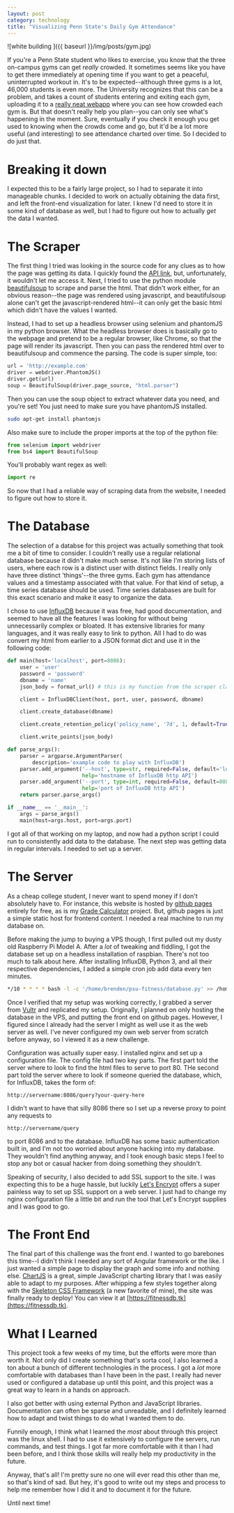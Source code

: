 ```yaml
---
layout: post
category: technology
title: "Visualizing Penn State's Daily Gym Attendance"
---
```


![white building ]({{ baseurl }}/img/posts/gym.jpg)

If you're a Penn State student who likes to exercise, you know that the three on-campus gyms can get *really* crowded. It sometimes seems like you have to get there immediately at opening time if you want to get a peaceful, uninterrupted workout in. It's to be expected--although three gyms is a lot, 46,000 students is even more. The University recognizes that this can be a problem, and takes a count of students entering and exiting each gym, uploading it to a [really neat webapp](https://studentaffairs.psu.edu/CurrentFitnessAttendance/) where you can see how crowded each gym is. But that doesn't really help you plan--you can only see what's happening in the moment. Sure, eventually if you check it enough you get used to knowing when the crowds come and go, but it'd be a lot more useful (and interesting) to see attendance charted over time. So I decided to do just that.
<!--more-->

# Breaking it down

I expected this to be a fairly large project, so I had to separate it into manageable chunks. I decided to work on actually obtaining the data first, and left the front-end visualization for later. I knew I'd need to store it in some kind of database as well, but I had to figure out how to actually *get* the data I wanted.

# The Scraper

The first thing I tried was looking in the source code for any clues as to how the page was getting its data. I quickly found the [API link](https://studentaffairs.psu.edu/CurrentFitnessAttendance/api/CounterAPI), but, unfortunately, it wouldn't let me access it. Next, I tried to use the python module [beautifulsoup](https://www.crummy.com/software/BeautifulSoup/) to scrape and parse the html. That didn't work either, for an obvious reason--the page was rendered using javascript, and beautifulsoup alone can't get the javascript-rendered html--it can only get the basic html which didn't have the values I wanted.

Instead, I had to set up a headless browser using selenium and phantomJS in my python browser. What the headless browser does is basically go to the webpage and pretend to be a regular browser, like Chrome, so that the page will render its javascript. Then you can pass the rendered html over to beautifulsoup and commence the parsing. The code is super simple, too:

```python
url = 'http://example.com'
driver = webdriver.PhantomJS()
driver.get(url)
soup = BeautifulSoup(driver.page_source, "html.parser")
```
Then you can use the soup object to extract whatever data you need, and you're set! You just need to make sure you have phantomJS installed.

```bash
sudo apt-get install phantomjs
```
Also make sure to include the proper imports at the top of the python file:

```python
from selenium import webdriver
from bs4 import BeautifulSoup
```
You'll probably want regex as well:

```python
import re
```

So now that I had a reliable way of scraping data from the website, I needed to figure out how to store it.

# The Database

The selection of a databse for this project was actually something that took me a bit of time to consider. I couldn't really use a regular relational database because it didn't make much sense. It's not like I'm storing lists of users, where each row is a distinct user with distinct fields. I really only have three distinct 'things'--the three gyms. Each gym has attendance values and a timestamp associated with that value. For that kind of setup, a time series database should be used. Time series databases are built for this exact scenario and make it easy to organize the data.

I chose to use [InfluxDB](https://www.influxdata.com/) because it was free, had good documentation, and seemed to have all the features I was looking for without being unnecessarily complex or bloated. It has extensive libraries for many languages, and it was really easy to link to python. All I had to do was convert my html from earlier to a JSON format dict and use it in the following code:

```python
def main(host='localhost', port=8086):
    user = 'user'
    password = 'password'
    dbname = 'name'
    json_body = format_url() # this is my function from the scraper class

    client = InfluxDBClient(host, port, user, password, dbname)

    client.create_database(dbname)

    client.create_retention_policy('policy_name', '7d', 1, default=True)

    client.write_points(json_body)

def parse_args():
    parser = argparse.ArgumentParser(
        description='example code to play with InfluxDB')
    parser.add_argument('--host', type=str, required=False, default='localhost',
                        help='hostname of InfluxDB http API')
    parser.add_argument('--port', type=int, required=False, default=8086,
                        help='port of InfluxDB http API')
    return parser.parse_args()

if __name__ == '__main__':
    args = parse_args()
    main(host=args.host, port=args.port)
```

I got all of that working on my laptop, and now had a python script I could run to consistently add data to the database. The next step was getting data in regular intervals. I needed to set up a server.

# The Server

As a cheap college student, I never want to spend money if I don't absolutely have to. For instance, this website is hosted by [github pages](https://pages.github.com/) entirely for free, as is my [Grade Calculator](http://sosnader.tk/grade-calc/) project. But, github pages is just a simple static host for frontend content. I needed a real machine to run my database on.

Before making the jump to buying a VPS though, I first pulled out my dusty old Raspberry Pi Model A. After a *lot* of tweaking and fiddling, I got the database set up on a headless installation of raspbian. There's not too much to talk about here. After installing InfluxDB, Python 3, and all their respective dependencies, I added a simple cron job add data every ten minutes.

```bash
*/10 * * * * bash -l -c '/home/brenden/psu-fitness/database.py' >> /home/brenden/logs/cron.log 2>&1
```

Once I verified that my setup was working correctly, I grabbed a server from [Vultr](https://www.vultr.com/) and replicated my setup. Originally, I planned on only hosting the database in the VPS, and putting the front end on github pages. However, I figured since I already had the server I might as well use it as the web server as well. I've never configured my own web server from scratch before anyway, so I viewed it as a new challenge.

Configuration was actually super easy. I installed nginx and set up a configuration file. The config file had two key parts. The first part told the server where to look to find the html files to serve to port 80. THe second part told the server where to look if someone queried the database, which, for InfluxDB, takes the form of:

```
http://servername:8086/query?your-query-here
```
I didn't want to have that silly 8086 there so I set up a reverse proxy to point any requests to

```
http://servername/query
```

to port 8086 and to the database. InfluxDB has some basic authentication built in, and I'm not too worried about anyone hacking into my database. They wouldn't find anything anyway, and I took enough basic steps I feel to stop any bot or casual hacker from doing something they shouldn't.

Speaking of security, I also decided to add SSL support to the site. I was expecting this to be a huge hassle, but luckily [Let's Encrypt](https://letsencrypt.org) offers a super painless way to set up SSL support on a web server. I just had to change my nginx configuration file a little bit and run the tool that Let's Encrypt supplies and I was good to go.

# The Front End

The final part of this challenge was the front end. I wanted to go barebones this time--I didn't think I needed any sort of Angular framework or the like. I just wanted a simple page to display the graph and some info and nothing else. [ChartJS](http://chartjs.org) is a great, simple JavaScript charting library that I was easily able to adapt to my purposes. After whipping a few styles together along with the [Skeleton CSS Framework](http://getskeleton.com) (a new favorite of mine), the site was finally ready to deploy! You can view it at [https://fitnessdb.tk](https://fitnessdb.tk).

# What I Learned

This project took a few weeks of my time, but the efforts were more than worth it. Not only did I create something that's sorta cool, I also learned a ton about a bunch of different technologies in the process. I got a *lot* more comfortable with databases than I have been in the past. I really had never used or configured a database up until this point, and this project was a great way to learn in a hands on approach.

I also got better with using external Python and JavaScript libraries. Documentation can often be sparse and unreadable, and I definitely learned how to adapt and twist things to do what I wanted them to do.

Funnily enough, I think what I learned the *most* about through this project was the linux shell. I had to use it extensively to configure the servers, run commands, and test things. I got far more comfortable with it than I had been before, and I think those skills will really help my productivity in the future.

Anyway, that's all! I'm pretty sure no one will ever read this other than me, so that's kind of sad. But hey, it's good to write out my steps and process to help me remember how I did it and to document it for the future.

Until next time!
